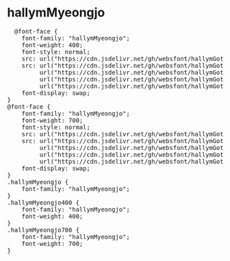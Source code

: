 # hallymMyeongjo

<pre>
  @font-face {
    font-family: "hallymMyeongjo";
    font-weight: 400;
    font-style: normal;
    src: url("https://cdn.jsdelivr.net/gh/websfont/hallymGothic/hallymGothic-Regular.eot");
    src: url("https://cdn.jsdelivr.net/gh/websfont/hallymGothic/hallymGothic-Regular.eot?#iefix") format("embedded-opentype"),
         url("https://cdn.jsdelivr.net/gh/websfont/hallymGothic/hallymGothic-Regular.woff2") format("woff2"),
         url("https://cdn.jsdelivr.net/gh/websfont/hallymGothic/hallymGothic-Regular.woff") format("woff"),
         url("https://cdn.jsdelivr.net/gh/websfont/hallymGothic/hallymGothic-Regular.ttf") format("truetype");
    font-display: swap;
}
@font-face {
    font-family: "hallymMyeongjo";
    font-weight: 700;
    font-style: normal;
    src: url("https://cdn.jsdelivr.net/gh/websfont/hallymGothic/hallymGothic-Bold.eot");
    src: url("https://cdn.jsdelivr.net/gh/websfont/hallymGothic/hallymGothic-Bold.eot?#iefix") format("embedded-opentype"),
         url("https://cdn.jsdelivr.net/gh/websfont/hallymGothic/hallymGothic-Bold.woff2") format("woff2"),
         url("https://cdn.jsdelivr.net/gh/websfont/hallymGothic/hallymGothic-Bold.woff") format("woff"),
         url("https://cdn.jsdelivr.net/gh/websfont/hallymGothic/hallymGothic-Bold.ttf") format("truetype");
    font-display: swap;
}
.hallymMyeongjo {
    font-family: "hallymMyeongjo";
}
.hallymMyeongjo400 {
    font-family: "hallymMyeongjo";
    font-weight: 400;
}
.hallymMyeongjo700 {
    font-family: "hallymMyeongjo";
    font-weight: 700;
}
</pre>
